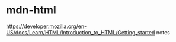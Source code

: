 # mdn-html
https://developer.mozilla.org/en-US/docs/Learn/HTML/Introduction_to_HTML/Getting_started notes
